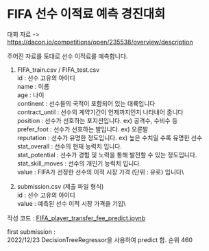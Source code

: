 # FIFA 선수 이적료 예측 경진대회
대회 자료 -> https://dacon.io/competitions/open/235538/overview/description

주어진 자료를 토대로 선수 이적료를 예측합니다.

1. FIFA_train.csv / FIFA_test.csv\
 id : 선수 고유의 아이디\
 name : 이름\
 age : 나이\
 continent : 선수들의 국적이 포함되어 있는 대륙입니다\
 contract_until : 선수의 계약기간이 언제까지인지 나타내어 줍니다\
 position : 선수가 선호하는 포지션입니다. ex) 공격수, 수비수 등\
 prefer_foot : 선수가 선호하는 발입니다. ex) 오른발\
 reputation : 선수가 유명한 정도입니다. ex) 높은 수치일 수록 유명한 선수\
 stat_overall : 선수의 현재 능력치 입니다.\
 stat_potential : 선수가 경험 및 노력을 통해 발전할 수 있는 정도입니다.\
 stat_skill_moves : 선수의 개인기 능력치 입니다.\
 value : FIFA가 선정한 선수의 이적 시장 가격 (단위 : 유로) 입니다\


2. submission.csv (제출 파일 형식)\
id : 선수 고유의 아이디\
value : 예측된 선수 이적 시장 가격을 기입\ 

작성 코드 : <a href="https://github.com/littleduck1219/DACON_FIFA_Player_Transfer_Fee_Predict/blob/main/FIFA_player_transfer_fee_predict.ipynb">FIFA_player_transfer_fee_predict.ipynb</a>

first submission :  
2022/12/23 DecisionTreeRegressor을 사용하여 predict 함. 순위 460